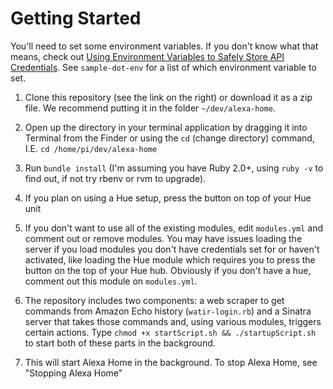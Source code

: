 # Getting Started

You'll need to set some environment variables. If you don't know what that means, check out [Using Environment Variables to Safely Store API Credentials](http://blog.zfeldman.com/2014-04-07-Using-Environment-Variables-to-Safely-Store-API-Credentials). See `sample-dot-env` for a list of which environment variable to set.

1) Clone this repository (see the link on the right) or download it as a zip file. We recommend putting it in the folder `~/dev/alexa-home`.

2) Open up the directory in your terminal application by dragging it into Terminal from the Finder or using the `cd` (change directory) command, I.E. `cd /home/pi/dev/alexa-home`

3) Run `bundle install` (I'm assuming you have Ruby 2.0+, using `ruby -v` to find out, if not try rbenv or rvm to upgrade).

4) If you plan on using a Hue setup, press the button on top of your Hue unit

5) If you don't want to use all of the existing modules, edit `modules.yml` and comment out or remove modules. You may have issues loading the server if you load modules you don't have credentials set for or haven't activated, like loading the Hue module which requires you to press the button on the top of your Hue hub. Obviously if you don't have a hue, comment out this module on `modules.yml`.

5) The repository includes two components: a web scraper to get commands from Amazon Echo history (`watir-login.rb`) and a Sinatra server that takes those commands and, using various modules, triggers certain actions. Type `chmod +x startScript.sh && ./startupScript.sh` to start both of these parts in the background.

6) This will start Alexa Home in the background. To stop Alexa Home, see "Stopping Alexa Home"